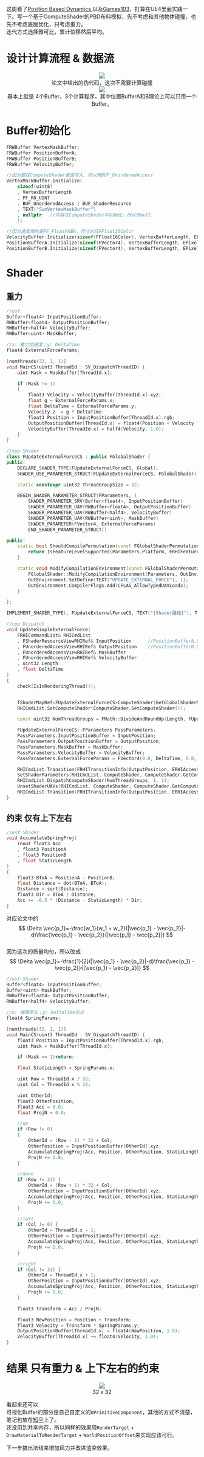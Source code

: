 这周看了[Position Based Dynamics
](https://matthias-research.github.io/pages/publications/posBasedDyn.pdf)以及[Games103](https://www.bilibili.com/video/BV12Q4y1S73g?p=6)，打算在UE4里面实践一下。写一个基于ComputeShader的PBD布料模拟，先不考虑和其他物体碰撞，也先不考虑底层优化，只考虑重力。  
迭代方式选择雅可比，累计位移然后平均。

# 设计计算流程 & 数据流

<div align=center><img src="../../../img/physics/PBD-0.png"><div>论文中给出的伪代码，这次不需要计算碰撞</div></div>    

<div align=center><img src="../../../img/physics/PBD-Exp-0.png"><div>基本上就是 4个Buffer，3个计算程序。其中位置BufferA和B理论上可以只用一个Buffer。</div></div>    


# Buffer初始化
```cpp
FRWBuffer VertexMaskBuffer;
FRWBuffer PositionBufferA;
FRWBuffer PositionBufferB;
FRWBuffer VelocityBuffer;
```

```cpp
//因为要在ComputeShader里面写入，所以有BUF_UnorderedAccess 
VertexMaskBuffer.Initialize(
    sizeof(uint8)
    , VertexBufferLength
    , PF_R8_UINT
    , BUF_UnorderedAccess | BUF_ShaderResource
    , TEXT("SimVertexMaskBuffer")
    , nullptr   //内容在ComputeShader中初始化，所以传null
    );

//因为速度用的是PF_FloatRGBA，尺寸对应FFloat16Color
VelocityBuffer.Initialize(sizeof(FFloat16Color), VertexBufferLength, EPixelFormat::PF_FloatRGBA, BUF_UnorderedAccess | BUF_ShaderResource, TEXT("SimVelocityBuffer"), nullptr);
PositionBufferA.Initialize(sizeof(FVector4), VertexBufferLength, EPixelFormat::PF_A32B32G32R32F, BUF_UnorderedAccess | BUF_ShaderResource, TEXT("SimPositionBufferA"), nullptr);
PositionBufferB.Initialize(sizeof(FVector4), VertexBufferLength, EPixelFormat::PF_A32B32G32R32F, BUF_UnorderedAccess | BUF_ShaderResource, TEXT("SimPositionBufferB"), nullptr);
```
# Shader
## 重力
```cpp
//usf
Buffer<float4> InputPositionBuffer;
RWBuffer<float4> OutputPositionBuffer;
RWBuffer<half4> VelocityBuffer;
RWBuffer<uint> MaskBuffer;

//x: 重力加速度；y: DeltaTime
float4 ExternalForceParams;

[numthreads(32, 1, 1)]
void MainCS(uint3 ThreadId : SV_DispatchThreadID) {
    uint Mask = MaskBuffer[ThreadId.x];

    if (Mask != 1)
    {
        float3 Velocity = VelocityBuffer[ThreadId.x].xyz;
        float g = ExternalForceParams.x;
        float DeltaTime = ExternalForceParams.y;
        Velocity.z -= g * DeltaTime;
        float3 Position = InputPositionBuffer[ThreadId.x].rgb;
        OutputPositionBuffer[ThreadId.x] = float4(Position + Velocity * DeltaTime, 0.0);
        VelocityBuffer[ThreadId.x] = half4(Velocity, 1.0);
    }
}
```  
```cpp
//cpp Shader
class FUpdateExternalForceCS : public FGlobalShader {
public:
	DECLARE_SHADER_TYPE(FUpdateExternalForceCS, Global);
	SHADER_USE_PARAMETER_STRUCT(FUpdateExternalForceCS, FGlobalShader);

	static constexpr uint32 ThreadGroupSize = 32;

	BEGIN_SHADER_PARAMETER_STRUCT(FParameters, )
		SHADER_PARAMETER_SRV(Buffer<float4>, InputPositionBuffer)
		SHADER_PARAMETER_UAV(RWBuffer<float4>, OutputPositionBuffer)
		SHADER_PARAMETER_UAV(RWBuffer<half4>, VelocityBuffer)
		SHADER_PARAMETER_UAV(RWBuffer<uint>, MaskBuffer)
		SHADER_PARAMETER(FVector4, ExternalForceParams)
		END_SHADER_PARAMETER_STRUCT()

public:
	static bool ShouldCompilePermutation(const FGlobalShaderPermutationParameters& Parameters) {
		return IsFeatureLevelSupported(Parameters.Platform, ERHIFeatureLevel::ES3_1);
	}

	static void ModifyCompilationEnvironment(const FGlobalShaderPermutationParameters& Parameters, FShaderCompilerEnvironment& OutEnvironment) {
		FGlobalShader::ModifyCompilationEnvironment(Parameters, OutEnvironment);
		OutEnvironment.SetDefine(TEXT("UPDATE_EXTERNAL_FORCE"), 1);
		OutEnvironment.CompilerFlags.Add(CFLAG_AllowTypedUAVLoads);
	}

};

IMPLEMENT_SHADER_TYPE(, FUpdateExternalForceCS, TEXT("{Shader路径}"), TEXT("MainCS"), SF_Compute);
```  
```cpp
//cpp Dispatch
void UpdateSimpleExternalForce(
	FRHICommandList& RHICmdList
	, FShaderResourceViewRHIRef& InputPosition      //PositionBufferA.SRV
	, FUnorderedAccessViewRHIRef& OutputPosition    //PositionBufferB.UAV
	, FUnorderedAccessViewRHIRef& MaskBuffer
	, FUnorderedAccessViewRHIRef& VelocityBuffer
	, uint32 Length
	, float DeltaTime
)
{
	check(IsInRenderingThread());


	TShaderMapRef<FUpdateExternalForceCS>ComputeShader(GetGlobalShaderMap(GMaxRHIFeatureLevel));
	RHICmdList.SetComputeShader(ComputeShader.GetComputeShader());

	const uint32 NumThreadGroups = FMath::DivideAndRoundUp(Length, FUpdateExternalForceCS::ThreadGroupSize);

	FUpdateExternalForceCS::FParameters PassParameters;
	PassParameters.InputPositionBuffer = InputPosition;
	PassParameters.OutputPositionBuffer = OutputPosition;
	PassParameters.MaskBuffer = MaskBuffer;
	PassParameters.VelocityBuffer = VelocityBuffer;
	PassParameters.ExternalForceParams = FVector4(9.8, DeltaTime, 0.0, 0.0);

	RHICmdList.Transition(FRHITransitionInfo(OutputPosition, ERHIAccess::Unknown, ERHIAccess::UAVCompute));
	SetShaderParameters(RHICmdList, ComputeShader, ComputeShader.GetComputeShader(), PassParameters);
	RHICmdList.DispatchComputeShader(NumThreadGroups, 1, 1);
	UnsetShaderUAVs(RHICmdList, ComputeShader, ComputeShader.GetComputeShader());
	RHICmdList.Transition(FRHITransitionInfo(OutputPosition, ERHIAccess::UAVCompute, ERHIAccess::UAVCompute));
}
```  
## 约束 仅有上下左右
```cpp
//usf Shader
void AccumulateSpringProj(
    inout float3 Acc
    , float3 PositionA
    , float3 PositionB
    , float StaticLength
) 
{
    float3 BToA = PositionA - PositionB;
    float Distance = dot(BToA, BToA);
    Distance = sqrt(Distance);
    float3 Dir = BToA / Distance;
    Acc += -0.5 * (Distance - StaticLength) * Dir;
}
```  

对应论文中的  
$$
\Delta \vec{p_1}=-\frac{w_1}{w_1 + w_2}(|\vec{p_1} - \vec{p_2}|-d)\frac{\vec{p_1} - \vec{p_2}}{|\vec{p_1} - \vec{p_2}|}
$$  
因为这次的质量均匀，所以改成
$$
\Delta \vec{p_1}=-\frac{1}{2}(|\vec{p_1} - \vec{p_2}|-d)\frac{\vec{p_1} - \vec{p_2}}{|\vec{p_1} - \vec{p_2}|}
$$  

```cpp
//usf Shader
Buffer<float4> InputPositionBuffer;
Buffer<uint> MaskBuffer;
RWBuffer<float4> OutputPositionBuffer;
RWBuffer<half4> VelocityBuffer;

//x: 弹簧原长；y: DeltaTime的逆
float4 SpringParams;

[numthreads(32, 1, 1)]
void MainCS(uint3 ThreadId : SV_DispatchThreadID) {
    float3 Position = InputPositionBuffer[ThreadId.x].rgb;
    uint Mask = MaskBuffer[ThreadId.x];

    if (Mask == 1)return;

    float StaticLength = SpringParams.x;

    uint Row = ThreadId.x / 32;
    uint Col = ThreadId.x % 32;

    uint OtherId;
    float3 OtherPosition;
    float3 Acc = 0.0;
    float ProjN = 0.0;

    //up
    if (Row != 0) 
    {
        OtherId = (Row - 1) * 32 + Col;
        OtherPosition = InputPositionBuffer[OtherId].xyz;
        AccumulateSpringProj(Acc, Position, OtherPosition, StaticLength);
        ProjN += 1.0;
    }

    //down
    if (Row != 31) {
        OtherId = (Row + 1) * 32 + Col;
        OtherPosition = InputPositionBuffer[OtherId].xyz;
        AccumulateSpringProj(Acc, Position, OtherPosition, StaticLength);
        ProjN += 1.0;
    }

    //left
    if (Col != 0) {
        OtherId = ThreadId.x - 1;
        OtherPosition = InputPositionBuffer[OtherId].xyz;
        AccumulateSpringProj(Acc, Position, OtherPosition, StaticLength);
        ProjN += 1.0;
    }

    //right
    if (Col != 31) {
        OtherId = ThreadId.x + 1;
        OtherPosition = InputPositionBuffer[OtherId].xyz;
        AccumulateSpringProj(Acc, Position, OtherPosition, StaticLength);
        ProjN += 1.0;
    }

    float3 Transform = Acc / ProjN;

    float3 NewPosition = Position + Transform;
    float3 Velocity = Transform * SpringParams.y;
    OutputPositionBuffer[ThreadId.x] = float4(NewPosition, 1.0);
    VelocityBuffer[ThreadId.x] += float4(Velocity, 1.0);
}
```
# 结果 只有重力 & 上下左右的约束
<div align=center><img src="../../../img/physics/Simple-MS-EXP-0.gif"><div>32 x 32</div></div>    


看起来还可以  
可视化Buffer的部分是自己自定义的`UPrimitiveComponent`，其他的方式不清楚，笔记也放在[知乎](https://zhuanlan.zhihu.com/p/447161601)上了。  
还没用到共享内存，所以同样的效果用`RenderTarget` + `DrawMaterialToRenderTarget` + `WorldPositionOffset`来实现应该可行。

下一步搞出法线来增加风力并改进渲染效果。